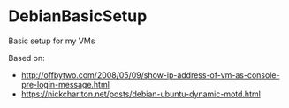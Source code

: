 # DebianBasicSetup
Basic setup for my VMs

Based on:
- http://offbytwo.com/2008/05/09/show-ip-address-of-vm-as-console-pre-login-message.html
- https://nickcharlton.net/posts/debian-ubuntu-dynamic-motd.html
